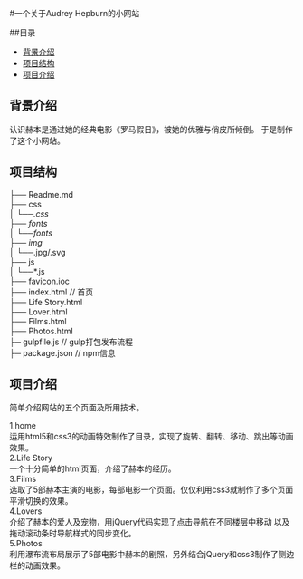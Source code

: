 #一个关于Audrey Hepburn的小网站

##目录

* [背景介绍](#背景介绍)
* [项目结构](#项目结构)
* [项目介绍](#项目介绍)

<a name="背景介绍"></a>
## 背景介绍

认识赫本是通过她的经典电影《罗马假日》，被她的优雅与俏皮所倾倒。
于是制作了这个小网站。

<a name="项目结构"></a>
## 项目结构
├── Readme.md               
├── css                                                                    
│			└──*.css                         
├── fonts                                                                                          
│      └──fonts  	                                                                                          			 
├── img                                                                                  
│		 └──*.jpg/.svg                                                                                           
├── js                                                                                             
│		 └──*.js                                                                                                             
├── favicon.ioc                                                                                                                
├── index.html           // 首页                                                                                          
├── Life Story.html                                                                                          
├── Lover.html                                                                                          
├── Films.html                                                                                          
├── Photos.html                                                                                          
├─ gulpfile.js              // gulp打包发布流程                                                            
├─ package.json             // npm信息                                                                                          

<a name="项目介绍"></a>
## 项目介绍
简单介绍网站的五个页面及所用技术。

1.home <br/>
 运用html5和css3的动画特效制作了目录，实现了旋转、翻转、移动、跳出等动画效果。<br/>
2.Life Story<br/>
 一个十分简单的html页面，介绍了赫本的经历。<br/>
3.Films<br/>
选取了5部赫本主演的电影，每部电影一个页面。仅仅利用css3就制作了多个页面平滑切换的效果。<br/>
4.Lovers<br/>
介绍了赫本的爱人及宠物，用jQuery代码实现了点击导航在不同楼层中移动
以及拖动滚动条时导航样式的同步变化。<br/>
5.Photos<br/>
利用瀑布流布局展示了5部电影中赫本的剧照，另外结合jQuery和css3制作了侧边栏的动画效果。
